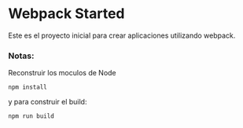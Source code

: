 # Webpack Started

Este es el proyecto inicial para crear aplicaciones utilizando webpack.

### Notas:

Reconstruir los moculos de Node
```
npm install
```

y para construir el build:
```
npm run build
```